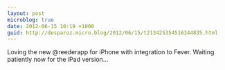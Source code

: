 ```yaml
---
layout: post
microblog: true
date: 2012-06-15 10:19 +1000
guid: http://desparoz.micro.blog/2012/06/15/t213425354516344835.html
---
```

Loving the new @reederapp for iPhone with integration to Fever. Waiting patiently now for the iPad version...

